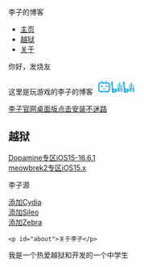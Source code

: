 <html>
<head>
<meta charset="utf-8">
李子的博客
<link rel="icon" href="apple.jpg" type="image/x-icon">
<meta name="viewport" content="width=device-width, initial-scale=1.0">
  <meta property="og:image" content="apple.jpg">
</head>
<body>
	<div id="navbar">
  <ul>
    <li><a href="#home">主页</a></li>
    <li><a href="#jailbreak">越狱</a></li> 
    <li><a href="#about">关于</a></li>
  </ul>
</div>

<div class="content">
  <p id="home">你好，发烧友</p>
	<p>这里是玩游戏的李子的博客 <a href="https://b23.tv/9fAhpgB">
<img border="0" src="53E73DEF-E211-4876-B323-5AF6AAE5EB38.png" width="84" height="32"></a></p>
  <a href="https://github.com/liyu-qi/liyu-qi.github.io/releases/download/%E6%9D%8E%E5%AD%90%E6%A1%8C%E9%9D%A2%E7%89%88/default.mobileconfig">李子官网桌面版点击安装不迷路</a><br>

  <h2 id="jailbreak">越狱</h2>
  <a href="https://liyu-qi.github.io/Dopamine-jailbreak/">Dopamine专区iOS15-16.6.1</a><br>
  <a href="https://liyu-qi.github.io/meowbrek-jailbreak/">meowbrek2专区iOS15.x</a>
	<p>李子源</p>
	<a href="cydia://url/https://cydia.saurik.com/api/share#?source=https://liyu-qi.github.io/">添加Cydia</a><br>
	<a href="sileo://source/https://liyu-qi.github.io/">添加Sileo</a><br>
	<a href="zbra://sources/add/https://liyu-qi.github.io/">添加Zebra</a>

	<p id="about">关于李子</p>
  <p>我是一个热爱越狱和开发的一个中学生</p>
</div>
</body>

</html>
